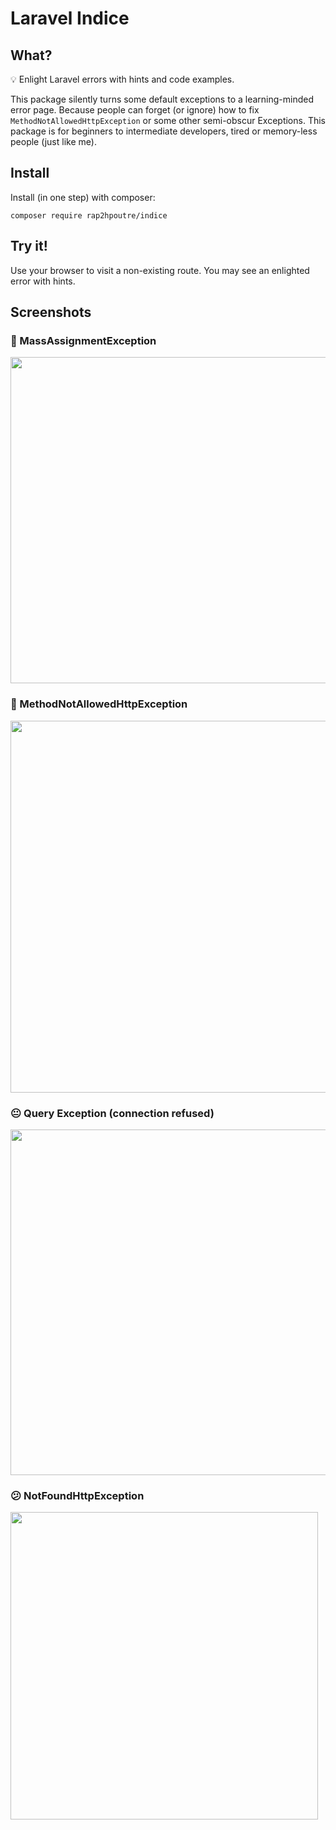 # Laravel Indice

## What?

💡 Enlight Laravel errors with hints and code examples.

This package silently turns some default exceptions to a learning-minded error page. 
Because people can forget (or ignore)
how to fix `MethodNotAllowedHttpException` or 
some other semi-obscur Exceptions. This package is for beginners to intermediate developers, tired or memory-less people (just like me).

## Install 

Install (in one step) with composer:

```
composer require rap2hpoutre/indice
```

## Try it!

Use your browser to visit a non-existing route. You may see an enlighted error with hints.

## Screenshots

### 🤔 MassAssignmentException

<img width="522" src="https://user-images.githubusercontent.com/1575946/36841326-441d414a-1d48-11e8-9697-ff3c84f02109.png">


### 🤨 MethodNotAllowedHttpException

<img width="595" src="https://user-images.githubusercontent.com/1575946/36841421-8c68328e-1d48-11e8-96a2-28319252c71f.png">

### 😐 Query Exception (connection refused)

<img width="553" src="https://user-images.githubusercontent.com/1575946/36841719-839e90fc-1d49-11e8-91cd-79ca46ccda6d.png">

### 😕 NotFoundHttpException

<img width="492" src="https://user-images.githubusercontent.com/1575946/36841601-1cd3e804-1d49-11e8-8a9c-d31f4af8b8a1.png">
